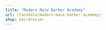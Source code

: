 ```yaml
---
title: "Modern Male Barber Academy"
url: /lansdale/modern-male-barber-academy/
shop: hairdresser
---
```

